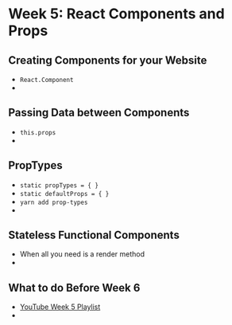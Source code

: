 # Week 5: React Components and Props

## Creating Components for your Website

- `React.Component`
- 


## Passing Data between Components

- `this.props`
- 

## PropTypes

- `static propTypes = { }`
- `static defaultProps = { }`
- `yarn add prop-types`
- 

## Stateless Functional Components

- When all you need is a render method
- 

## What to do Before Week 6

- [YouTube Week 5 Playlist]()
- 
